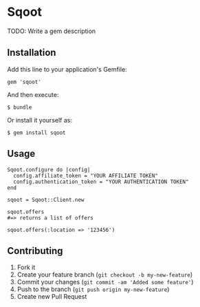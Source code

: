 # Sqoot

TODO: Write a gem description

## Installation

Add this line to your application's Gemfile:

    gem 'sqoot'

And then execute:

    $ bundle

Or install it yourself as:

    $ gem install sqoot

## Usage

    Sqoot.configure do |config|
      config.affiliate_token = "YOUR AFFILIATE TOKEN"
      config.authentication_token = "YOUR AUTHENTICATION TOKEN"
    end

    sqoot = Sqoot::Client.new

    sqoot.offers
    #=> returns a list of offers

    sqoot.offers(:location => '123456')

## Contributing

1. Fork it
2. Create your feature branch (`git checkout -b my-new-feature`)
3. Commit your changes (`git commit -am 'Added some feature'`)
4. Push to the branch (`git push origin my-new-feature`)
5. Create new Pull Request
